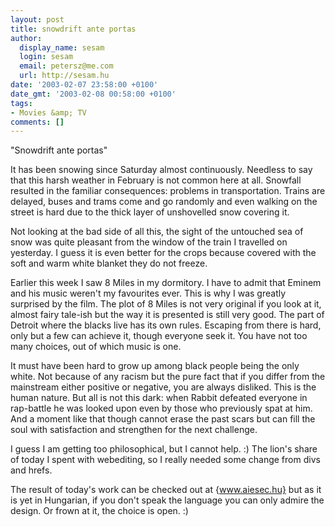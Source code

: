 ```yaml
---
layout: post
title: snowdrift ante portas
author:
  display_name: sesam
  login: sesam
  email: petersz@me.com
  url: http://sesam.hu
date: '2003-02-07 23:58:00 +0100'
date_gmt: '2003-02-08 00:58:00 +0100'
tags:
- Movies &amp; TV
comments: []
---
```


"Snowdrift ante portas"

It has been snowing since Saturday almost continuously. Needless to say that this harsh weather in February is not common here at all. Snowfall resulted in the familiar consequences: problems in transportation. Trains are delayed, buses and trams come and go randomly and even walking on the street is hard due to the thick layer of unshovelled snow covering it.

Not looking at the bad side of all this, the sight of the untouched sea of snow was quite pleasant from the window of the train I travelled on yesterday. I guess it is even better for the crops because covered with the soft and warm white blanket they do not freeze.

Earlier this week I saw 8 Miles in my dormitory. I have to admit that Eminem and his music weren't my favourites ever. This is why I was greatly surprised by the film. The plot of 8 Miles is not very original if you look at it, almost fairy tale-ish but the way it is presented is still very good. The part of Detroit where the blacks live has its own rules. Escaping from there is hard, only but a few can achieve it, though everyone seek it. You have not too many choices, out of which music is one.

It must have been hard to grow up among black people being the only white. Not because of any racism but the pure fact that if you differ from the mainstream either positive or negative, you are always disliked. This is the human nature. But all is not this dark: when Rabbit defeated everyone in rap-battle he was looked upon even by those who previously spat at him. And a moment like that though cannot erase the past scars but can fill the soul with satisfaction and strengthen for the next challenge.

I guess I am getting too philosophical, but I cannot help. :) The lion's share of today I spent with webediting, so I really needed some change from divs and hrefs.

The result of today's work can be checked out at {www.aiesec.hu} but as it is yet in Hungarian, if you don't speak the language you can only admire the design. Or frown at it, the choice is open. :)
